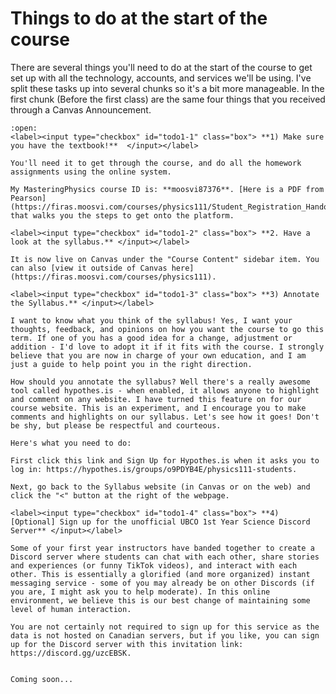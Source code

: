 Things to do at the start of the course
=======================

There are several things you'll need to do at the start of the course to get set up with all the technology, accounts, and services we'll be using.
I've split these tasks up into several chunks so it's a bit more manageable. 
In the first chunk (Before the first class) are the same four things that you received through a Canvas Announcement.

```{dropdown} <h3>Before the first class</h3>
:open:
<label><input type="checkbox" id="todo1-1" class="box"> **1) Make sure you have the textbook!**  </input></label> 

You'll need it to get through the course, and do all the homework assignments using the online system. 

My MasteringPhysics course ID is: **moosvi87376**. [Here is a PDF from Pearson](https://firas.moosvi.com/courses/physics111/Student_Registration_Handout_moosvi87376.pdf) that walks you the steps to get onto the platform. 

<label><input type="checkbox" id="todo1-2" class="box"> **2. Have a look at the syllabus.** </input></label> 

It is now live on Canvas under the "Course Content" sidebar item. You can also [view it outside of Canvas here](https://firas.moosvi.com/courses/physics111).

<label><input type="checkbox" id="todo1-3" class="box"> **3) Annotate the Syllabus.** </input></label> 

I want to know what you think of the syllabus! Yes, I want your thoughts, feedback, and opinions on how you want the course to go this term. If one of you has a good idea for a change, adjustment or addition - I'd love to adopt it if it fits with the course. I strongly believe that you are now in charge of your own education, and I am just a guide to help point you in the right direction. 

How should you annotate the syllabus? Well there's a really awesome tool called hypothes.is - when enabled, it allows anyone to highlight and comment on any website. I have turned this feature on for our course website. This is an experiment, and I encourage you to make comments and highlights on our syllabus. Let's see how it goes! Don't be shy, but please be respectful and courteous.

Here's what you need to do:

First click this link and Sign Up for Hypothes.is when it asks you to log in: https://hypothes.is/groups/o9PDYB4E/physics111-students.

Next, go back to the Syllabus website (in Canvas or on the web) and click the "<" button at the right of the webpage.

<label><input type="checkbox" id="todo1-4" class="box"> **4) [Optional] Sign up for the unofficial UBCO 1st Year Science Discord Server** </input></label> 

Some of your first year instructors have banded together to create a Discord server where students can chat with each other, share stories and experiences (or funny TikTok videos), and interact with each other. This is essentially a glorified (and more organized) instant messaging service - some of you may already be on other Discords (if you are, I might ask you to help moderate). In this online environment, we believe this is our best change of maintaining some level of human interaction.

You are not certainly not required to sign up for this service as the data is not hosted on Canadian servers, but if you like, you can sign up for the Discord server with this invitation link: https://discord.gg/uzcEBSK.

```

```{dropdown} <h3>In the first week</h3>

Coming soon...

```